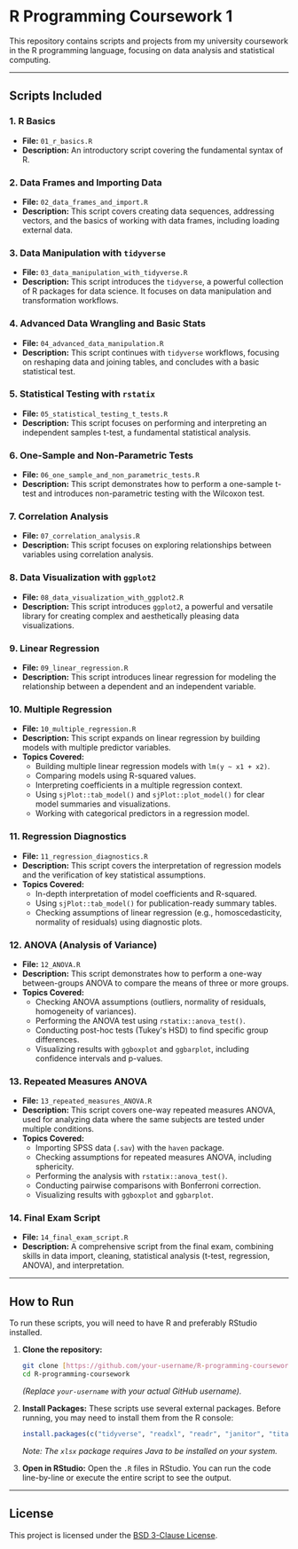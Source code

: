 # R Programming Coursework 1

This repository contains scripts and projects from my university coursework in the R programming language, focusing on data analysis and statistical computing.

---

## Scripts Included

### 1. R Basics
* **File:** `01_r_basics.R`
* **Description:** An introductory script covering the fundamental syntax of R.

### 2. Data Frames and Importing Data
* **File:** `02_data_frames_and_import.R`
* **Description:** This script covers creating data sequences, addressing vectors, and the basics of working with data frames, including loading external data.

### 3. Data Manipulation with `tidyverse`
* **File:** `03_data_manipulation_with_tidyverse.R`
* **Description:** This script introduces the `tidyverse`, a powerful collection of R packages for data science. It focuses on data manipulation and transformation workflows.

### 4. Advanced Data Wrangling and Basic Stats
* **File:** `04_advanced_data_manipulation.R`
* **Description:** This script continues with `tidyverse` workflows, focusing on reshaping data and joining tables, and concludes with a basic statistical test.

### 5. Statistical Testing with `rstatix`
* **File:** `05_statistical_testing_t_tests.R`
* **Description:** This script focuses on performing and interpreting an independent samples t-test, a fundamental statistical analysis.

### 6. One-Sample and Non-Parametric Tests
* **File:** `06_one_sample_and_non_parametric_tests.R`
* **Description:** This script demonstrates how to perform a one-sample t-test and introduces non-parametric testing with the Wilcoxon test.

### 7. Correlation Analysis
* **File:** `07_correlation_analysis.R`
* **Description:** This script focuses on exploring relationships between variables using correlation analysis.

### 8. Data Visualization with `ggplot2`
* **File:** `08_data_visualization_with_ggplot2.R`
* **Description:** This script introduces `ggplot2`, a powerful and versatile library for creating complex and aesthetically pleasing data visualizations.

### 9. Linear Regression
* **File:** `09_linear_regression.R`
* **Description:** This script introduces linear regression for modeling the relationship between a dependent and an independent variable.

### 10. Multiple Regression
* **File:** `10_multiple_regression.R`
* **Description:** This script expands on linear regression by building models with multiple predictor variables.
* **Topics Covered:**
    * Building multiple linear regression models with `lm(y ~ x1 + x2)`.
    * Comparing models using R-squared values.
    * Interpreting coefficients in a multiple regression context.
    * Using `sjPlot::tab_model()` and `sjPlot::plot_model()` for clear model summaries and visualizations.
    * Working with categorical predictors in a regression model.

### 11. Regression Diagnostics
* **File:** `11_regression_diagnostics.R`
* **Description:** This script covers the interpretation of regression models and the verification of key statistical assumptions.
* **Topics Covered:**
    * In-depth interpretation of model coefficients and R-squared.
    * Using `sjPlot::tab_model()` for publication-ready summary tables.
    * Checking assumptions of linear regression (e.g., homoscedasticity, normality of residuals) using diagnostic plots.

### 12. ANOVA (Analysis of Variance)
* **File:** `12_ANOVA.R`
* **Description:** This script demonstrates how to perform a one-way between-groups ANOVA to compare the means of three or more groups.
* **Topics Covered:**
    * Checking ANOVA assumptions (outliers, normality of residuals, homogeneity of variances).
    * Performing the ANOVA test using `rstatix::anova_test()`.
    * Conducting post-hoc tests (Tukey's HSD) to find specific group differences.
    * Visualizing results with `ggboxplot` and `ggbarplot`, including confidence intervals and p-values.

### 13. Repeated Measures ANOVA
* **File:** `13_repeated_measures_ANOVA.R`
* **Description:** This script covers one-way repeated measures ANOVA, used for analyzing data where the same subjects are tested under multiple conditions.
* **Topics Covered:**
    * Importing SPSS data (`.sav`) with the `haven` package.
    * Checking assumptions for repeated measures ANOVA, including sphericity.
    * Performing the analysis with `rstatix::anova_test()`.
    * Conducting pairwise comparisons with Bonferroni correction.
    * Visualizing results with `ggboxplot` and `ggbarplot`.

### 14. Final Exam Script
* **File:** `14_final_exam_script.R`
* **Description:** A comprehensive script from the final exam, combining skills in data import, cleaning, statistical analysis (t-test, regression, ANOVA), and interpretation.

---

## How to Run

To run these scripts, you will need to have R and preferably RStudio installed.

1.  **Clone the repository:**
    ```bash
    git clone [https://github.com/your-username/R-programming-coursework.git](https://github.com/your-username/R-programming-coursework.git)
    cd R-programming-coursework
    ```
    *(Replace `your-username` with your actual GitHub username).*

2.  **Install Packages:**
    These scripts use several external packages. Before running, you may need to install them from the R console:
    ```R
    install.packages(c("tidyverse", "readxl", "readr", "janitor", "titanic", "skimr", "rstatix", "datarium", "ggpubr", "PerformanceAnalytics", "xlsx", "PogromcyDanych", "ggrepel", "ggthemes", "jtools", "sjPlot", "ggfortify", "broom", "haven", "report", "ggstatsplot", "openxlsx", "hrbrthemes", "car", "multcomp"))
    ```
    *Note: The `xlsx` package requires Java to be installed on your system.*

3.  **Open in RStudio:**
    Open the `.R` files in RStudio. You can run the code line-by-line or execute the entire script to see the output.

---

## License

This project is licensed under the [BSD 3-Clause License](LICENSE).
